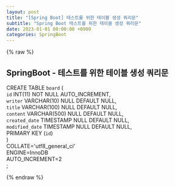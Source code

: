 ```yaml
---
layout: post
title: "[Spring Boot] 테스트를 위한 테이블 생성 쿼리문"
subtitle: "Spring Boot 테스트를 위한 테이블 생성 쿼리문"
date: 2023-01-01 00:00:00 +0900
categories: SpringBoot
---
```

{% raw %}
## SpringBoot - 테스트를 위한 테이블 생성 쿼리문  
  
CREATE TABLE `board` (  
	`id` INT(11) NOT NULL AUTO_INCREMENT,  
	`writer` VARCHAR(10) NULL DEFAULT NULL,  
	`title` VARCHAR(100) NULL DEFAULT NULL,  
	`content` VARCHAR(500) NULL DEFAULT NULL,  
	`created_date` TIMESTAMP NULL DEFAULT NULL,  
	`modified_date` TIMESTAMP NULL DEFAULT NULL,  
	PRIMARY KEY (`id`)  
)  
COLLATE='utf8_general_ci'  
ENGINE=InnoDB  
AUTO_INCREMENT=2  
;  

{% endraw %}

